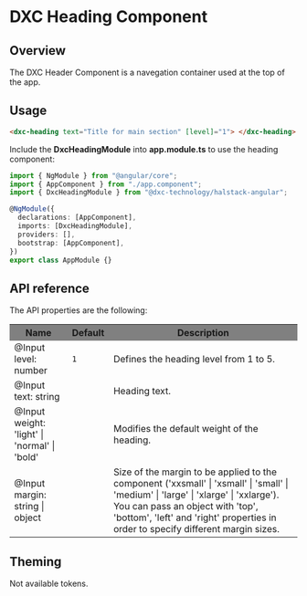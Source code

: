 # DXC Heading Component

## Overview

The DXC Header Component is a navegation container used at the top of the app.

## Usage

```html
<dxc-heading text="Title for main section" [level]="1"> </dxc-heading>
```

Include the **DxcHeadingModule** into **app.module.ts** to use the heading component:

```ts
import { NgModule } from "@angular/core";
import { AppComponent } from "./app.component";
import { DxcHeadingModule } from "@dxc-technology/halstack-angular";

@NgModule({
  declarations: [AppComponent],
  imports: [DxcHeadingModule],
  providers: [],
  bootstrap: [AppComponent],
})
export class AppModule {}
```

## API reference

The API properties are the following:

<table>
    <tr style="background-color: grey">
        <th>Name</th>
        <th>Default</th>
        <th>Description</th>
    </tr>
    <tr>
        <td>@Input<br>level: number</td>
        <td>
            <code>1</code>
        </td>
        <td>Defines the heading level from 1 to 5.</td>
    </tr>
    <tr>
        <td>@Input<br>text: string</td>
        <td></td>
        <td>Heading text.</td>
    </tr>
    <tr>
        <td>@Input<br>weight: 'light' | 'normal' | 'bold'</td>
        <td></td>
        <td>Modifies the default weight of the heading.</td>
    </tr>
    <tr>
        <td>@Input<br>margin: string | object</td>
        <td></td>
        <td>
        Size of the margin to be applied to the component ('xxsmall' | 'xsmall' |
        'small' | 'medium' | 'large' | 'xlarge' | 'xxlarge'). You can pass an
        object with 'top', 'bottom', 'left' and 'right' properties in order to
        specify different margin sizes.
        </td>
    </tr>
</table>

## Theming

Not available tokens.

